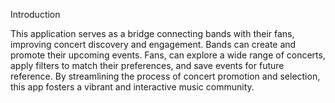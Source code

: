 Introduction

This application serves as a bridge connecting bands with their fans, improving concert discovery and engagement. 
Bands can create and promote their upcoming events. Fans, can explore a wide range of concerts, apply filters to match their preferences, and save events for future reference. By streamlining the process of concert promotion and selection, this app fosters a vibrant and interactive music community.
